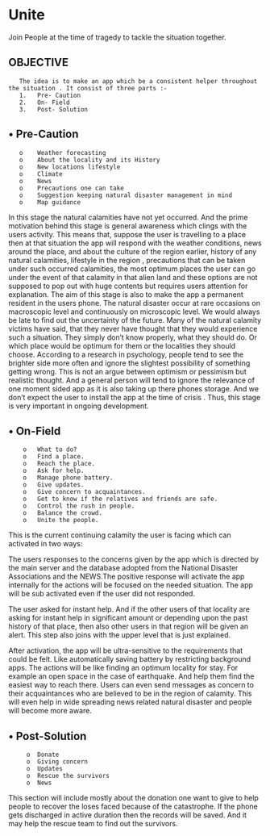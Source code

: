 Unite
===
Join People at the time of tragedy to tackle the situation together. 

OBJECTIVE
---
       The idea is to make an app which be a consistent helper throughout the situation . It consist of three parts :-
       1.	Pre- Caution
       2.	On- Field
       3.	Post- Solution

•	Pre-Caution
---
       o	Weather forecasting
       o	About the locality and its History
       o	New locations lifestyle 
       o	Climate
       o	News
       o	Precautions one can take 
       o	Suggestion keeping natural disaster management in mind
       o	Map guidance
       
In this stage the natural calamities have not yet occurred. And the prime motivation behind this stage is general awareness which clings with the users activity. This means that, suppose the user is travelling to a place then at that situation the app will respond with the weather conditions, news around the place, and about the culture of the region earlier, history of any natural calamities, lifestyle in the region , precautions that can be taken under such occurred calamities, the most optimum places the user can go under the event of that calamity in that alien land and these options are not supposed to pop out with huge contents but requires users attention for explanation.
The aim of this stage is also to make the app a permanent resident in the users phone. The natural disaster occur at rare occasions on macroscopic level and continuously on microscopic level. We would always be late to find out the uncertainty of the future. Many of the natural calamity victims have said, that they never have thought that they would experience such a situation. They simply don’t know properly, what they should do. Or which place would be optimum for them  or the localities they should choose. According to a research in psychology, people tend to see the brighter side more often and ignore the slightest possibility of something getting wrong. This is not an argue between optimism or pessimism but realistic thought. And a general person will tend to ignore the relevance of  one moment sided app as it is also taking up there phones storage. And we don’t expect the user to install the app at the time of crisis . 
Thus, this stage is very important in ongoing development.

•	On-Field
---
        o	What to do?
        o	Find a place.
        o	Reach the place.
        o	Ask for help.
        o	Manage phone battery. 
        o	Give updates.
        o	Give concern to acquaintances. 
        o	Get to know if the relatives and friends are safe.
        o	Control the rush in people.
        o	Balance the crowd.
        o	Unite the people.

This is the current continuing calamity the user is facing which can activated in two ways:

The users responses to the concerns given by the app which is directed by the main server and the database adopted from the National Disaster Associations and the NEWS.The positive response will activate the app internally for the actions will be focused on the needed situation.  The app will be sub activated even if the user did not responded.

The user asked for instant help. And if the other users of that locality are asking for instant help in significant amount or depending upon the past history of that place, then also other users in that region will be given an alert. This step also joins with the upper level that is just explained.


After activation, the app will be ultra-sensitive to the requirements that could be felt. Like automatically saving battery by restricting background apps. The actions will be like finding an optimum locality for stay. For example an open space in the case of earthquake. And help them find the easiest way to reach there. 
Users can even send messages as concern to their acquaintances who are believed to be in the region of calamity. This will even help in wide spreading news related natural disaster and people will become more aware.

•	Post-Solution
---
         o	Donate
         o	Giving concern
         o	Updates
         o	Rescue the survivors
         o	News

This section will include mostly about the donation one want to give to help people to  recover the loses faced because of the catastrophe. If the phone gets discharged in active duration then the records will be saved. And it may help the rescue team to find out the survivors. 
 
   
